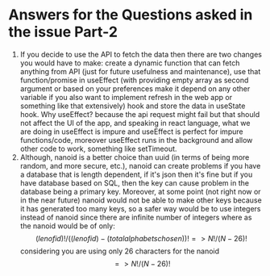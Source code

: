 # Answers for the Questions asked in the issue Part-2

1. If you decide to use the API to fetch the data then there are two changes you would have to make: create a dynamic function that can fetch anything from API (just for future usefulness and maintenance), use that function/promise in useEffect (with providing empty array as second argument or based on your preferences make it depend on any other variable if you also want to implement refresh in the web app or something like that extensively) hook and store the data in useState hook. Why useEffect? because the api request might fail but that should not affect the UI of the app, and speaking in react language, what we are doing in useEffect is impure and useEffect is perfect for impure functions/code, moreover useEffect runs in the background and allow other code to work, something like setTimeout.
2. Although, nanoid is a better choice than uuid (in terms of being more random, and more secure, etc.), nanoid can create problems if you have a database that is length dependent, if it's json then it's fine but if you have database based on SQL, then the key can cause problem in the database being a primary key. Moreover, at some point (not right now or in the near future) nanoid would not be able to make other keys because it has generated too many keys, so a safer way would be to use integers instead of nanoid since there are infinite number of integers where as the nanoid would be of only:
   $$ (len of id)! / ((len of id) - (total alphabets chosen))! => N!/(N - 26)! $$
considering you are using only 26 characters for the nanoid
$$ => N!/(N - 26)! $$
